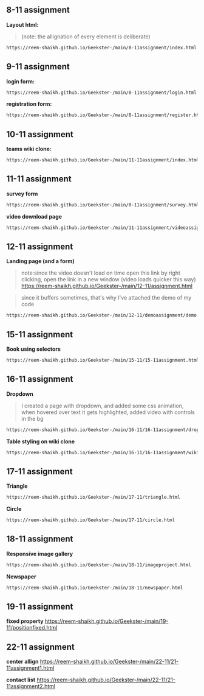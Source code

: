 


<!-- #assignment website prebootcamp:
>https://reem-shaikh.github.io/Geekster-/html/Foodapp.html/index.html -->

## 8-11 assignment
**Layout html:**
>(note: the allignation of every element is deliberate)
```bash
https://reem-shaikh.github.io/Geekster-/main/8-11assignment/index.html
```

## 9-11 assignment
**login form:**
```bash
https://reem-shaikh.github.io/Geekster-/main/8-11assignment/login.html
```

**registration form:**
```bash
https://reem-shaikh.github.io/Geekster-/main/8-11assignment/register.html
```


## 10-11 assignment 
**teams wiki clone:**

```bash
https://reem-shaikh.github.io/Geekster-/main/11-11assignment/index.html
```

## 11-11 assignment 

**survey form**
```bash
https://reem-shaikh.github.io/Geekster-/main/8-11assignment/survey.html
```

**video download page**
```bash
https://reem-shaikh.github.io/Geekster-/main/11-11assignment/videoassignment/index.html 
```


## 12-11 assignment
**Landing page (and a form)** 
>note:since the video doesn't load on time
>open this link by right clicking, open the link in a new window (video loads quicker this way)
https://reem-shaikh.github.io/Geekster-/main/12-11/assignment.html


>since it buffers sometimes, that's why I've attached the demo of my code
```bash
https://reem-shaikh.github.io/Geekster-/main/12-11/demoassignment/demo.html
```


<!-- test 14-11
https://reem-shaikh.github.io/Geekster-/test/14-11formtest.html
-->

## 15-11 assignment 
**Book using selectors**
```bash
https://reem-shaikh.github.io/Geekster-/main/15-11/15-11assignment.html
```


## 16-11 assignment
**Dropdown**
>I created a page with dropdown, and added some css animation, when hovered over text it gets highlighted, added video with controls in the bg
```bash
https://reem-shaikh.github.io/Geekster-/main/16-11/16-11assignment/dropdown.html
```


**Table styling on wiki clone**
```bash
https://reem-shaikh.github.io/Geekster-/main/16-11/16-11assignment/wikiclonewithstyling.html
```


## 17-11 assignment
**Triangle**
```bash
https://reem-shaikh.github.io/Geekster-/main/17-11/triangle.html
```


**Circle** 
```bash
https://reem-shaikh.github.io/Geekster-/main/17-11/circle.html
```


## 18-11 assignment
**Responsive image gallery** 

```bash
https://reem-shaikh.github.io/Geekster-/main/18-11/imageproject.html
```

**Newspaper**

```bash
https://reem-shaikh.github.io/Geekster-/main/18-11/newspaper.html
```

## 19-11 assignment 
**fixed property**
https://reem-shaikh.github.io/Geekster-/main/19-11/positionfixed.html

<!--
## 21st test
https://reem-shaikh.github.io/Geekster-/main/21-11/21-11.html
-->

## 22-11 assignment 
**center allign**
https://reem-shaikh.github.io/Geekster-/main/22-11/21-11assignment1.html

**contact list**
https://reem-shaikh.github.io/Geekster-/main/22-11/21-11assignment2.html

<!-- micro dev tools: 
launch instance
got to live server: 127.0.0.1:5000/ which is the root and navigate to your file


(edge and vscode owned by microsoft) -->
